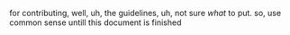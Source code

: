 for contributing, well, uh, the guidelines, uh, not sure _what_ to put. so, use common sense untill this document is finished
